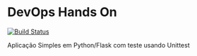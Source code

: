 # DevOps Hands On

[![Build Status]([https://travis-ci.org/bogdan/datagrid.svg?branch=master)](https://travis-ci.org/bogdan/datagrid](https://sonarcloud.io/summary/overall?id=AndreTamutis_devopslab))

Aplicação Simples em Python/Flask com teste usando Unittest
